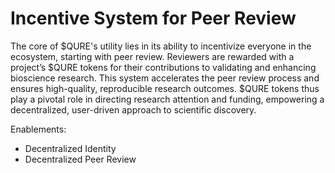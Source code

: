 # Incentive System for Peer Review

The core of $QURE's utility lies in its ability to incentivize everyone in the ecosystem, starting with peer review. Reviewers are rewarded with a project’s $QURE tokens for their contributions to validating and enhancing bioscience research. This system accelerates the peer review process and ensures high-quality, reproducible research outcomes. $QURE tokens thus play a pivotal role in directing research attention and funding, empowering a decentralized, user-driven approach to scientific discovery.

Enablements:

* Decentralized Identity
* Decentralized Peer Review
